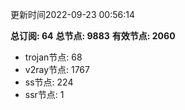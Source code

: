 更新时间2022-09-23 00:56:14

**总订阅: 64**
**总节点: 9883**
**有效节点: 2060**
- trojan节点: 68
- v2ray节点: 1767
- ss节点: 224
- ssr节点: 1
